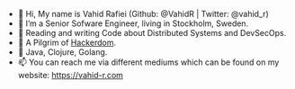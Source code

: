 - 👋 Hi, My name is Vahid Rafiei (Github: @VahidR | Twitter: @vahid_r)
- 👀 I’m a Senior Sofware Engineer, living in Stockholm, Sweden.
- 🌱 Reading and writing Code about Distributed Systems and DevSecOps.
- 🌱 A Pilgrim of [Hackerdom](http://www.catb.org/~esr/writings/cathedral-bazaar/hacker-history/).
- 🌱 Java, Clojure, Golang.
- 📫 You can reach me via different mediums which can be found on my website: https://vahid-r.com

<!---
vahidR/vahidR is a ✨ special ✨ repository because its `README.md` (this file) appears on your GitHub profile.
You can click the Preview link to take a look at your changes.
--->
